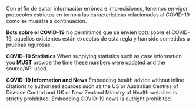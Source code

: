 Con el fin de evitar información errónea e imprecisiones, tenemos en vigor protocolos estrictos en torno a las características relacionadas al COVID-19 como se muestra a continuación.

**Bots sobre el COVID-19** No permitimos que se envíen bots sobre el COVID-19, aquellos existentes están exceptos de esta regla y han sido sometidos a pruebas rigurosas.

**COVID-19 Statistics** When supplying statistics such as case information you **__MUST__** provide the time these numbers were updated and the source/API used.

**COVID-19 Information and News** Embedding health advice without inline citations to authorised sources such as the US or Australian Centres of Disease Control and UK or New Zealand Ministry of Health websites is strictly prohibited. Embedding COVID-19 news is outright prohibited.